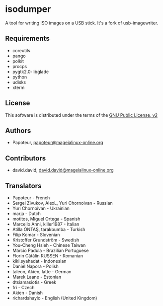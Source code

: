 isodumper
=========

A tool for writing ISO images on a USB stick. It's a fork of usb-imagewriter.


Requirements
-------------

- coreutils
- pango
- polkit
- procps
- pygtk2.0-libglade
- python
- udisks
- xterm


License
--------

This software is distributed under the terms of the
[GNU Public License, v2](COPYING)


Authors
--------
- Papoteur, <papoteur@mageialinux-online.org>


Contributors
--------
- david.david, <david.david@mageialinux-online.org>


Translators
--------
- Papoteur - French
- Sergei Zivukov, AlexL, Yuri Chornoivan - Russian
- Yuri Chornoivan - Ukrainian
- marja - Dutch
- motitos, Miguel Ortega - Spanish
- Marcello Anni, killer1987 - Italian
- Atilla ÖNTAŞ, tarakbumba - Turkish
- Filip Komar - Slovenian
- Kristoffer Grundström - Swedish
- You-Cheng Hsieh - Chinese Taiwan
- Márcio Padula - Brazilian Portuguese
- Florin Cătălin RUSSEN - Romanian
- kiki.syahadat - Indonesian
- Daniel Napora - Polish
- taleon, Akien, latte - German
- Marek Laane - Estonian
- dtsiamasiotis - Greek
- fri - Czech
- Akien - Danish
- richardshaylo - English (United Kingdom)
